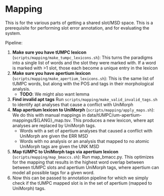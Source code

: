 # Mapping
This is for the various parts of getting a shared slot/MSD space. This is a prerequisite for performing slot error annotation, and for evaluating the system.

Pipeline:
1. **Make sure you have tUMPC lexicon** (`scripts/mapping/make_tumpc_lexicons.sh`): This turns the paradigms into a single list of words and the slot they were marked with. If a word is marked with >1 slot, those each become a unique entry in the lexicon
2. **Make sure you have apertium lexicon** (`scripts/mapping/make_apertium_lexicons.sh`): This is the same list of tUMPC words, but along with the POS and tags in their morphological analysis.
    - **TODO**: We might also want lemma
3. **Find invalid apt tags** Run `scripts/mapping/make_valid_invalid_tags.sh` to identify apt analyses that cause a conflict with UniMorph
3. **Map apertium lexicon to UniMorph** (`scripts/mapping/apply_maps.sh`): We do this with manual mappings in data/tUMPC/um-apertium-mappings/${LANG}_map.tsv. This produces a new lexicon, where apt analyses are replaced by UniMorph tags.
    - Words with a set of apertium analyses that caused a conflict with UniMorph are given the ERR MSD
    - Words with no analysis or an analysis that mapped to no atomic UniMorph tags are given the UNK MSD
4. **Map tUMPC to UniMorph tags via apertium lexicon** (`scripts/mapping/map_bmaccs.sh`): Run map_bmacc.py. This optimizes for the mapping that results in the highest word overlap between between tUMPC slots and apertium UniMorph tags, where apertium can model all possible tags for a given word.
5. Now this can be passed to annotation pipeline for which we simply check if the tUMPC mapped slot is in the set of apertium (mapped to UniMorph) tags.